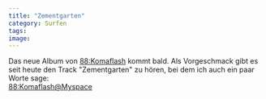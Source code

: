 ```yaml
---
title: "Zementgarten"
category: Surfen
tags: 
image: 
---
```


Das neue Album von [88:Komaflash](http://www.myspace.com/88komaflash) kommt bald. Als Vorgeschmack gibt es seit heute den Track "Zementgarten" zu hören, bei dem ich auch ein paar Worte sage:  
[88:Komaflash@Myspace](http://www.myspace.com/88komaflash)